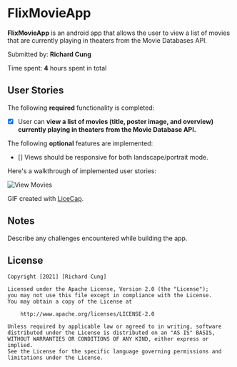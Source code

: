 # FlixMovieApp

**FlixMovieApp** is an android app that allows the user to view a list of movies that are currently playing in theaters from the Movie Databases API.

Submitted by: **Richard Cung**

Time spent: **4** hours spent in total

## User Stories

The following **required** functionality is completed:

* [x] User can **view a list of movies (title, poster image, and overview) currently playing in theaters from the Movie Database API.**

The following **optional** features are implemented:

* [] Views should be responsive for both landscape/portrait mode.

Here's a walkthrough of implemented user stories:

<img src='' title='View Movies' width=''/>

GIF created with [LiceCap](http://www.cockos.com/licecap/).

## Notes

Describe any challenges encountered while building the app.

## License

    Copyright [2021] [Richard Cung]

    Licensed under the Apache License, Version 2.0 (the "License");
    you may not use this file except in compliance with the License.
    You may obtain a copy of the License at

        http://www.apache.org/licenses/LICENSE-2.0

    Unless required by applicable law or agreed to in writing, software
    distributed under the License is distributed on an "AS IS" BASIS,
    WITHOUT WARRANTIES OR CONDITIONS OF ANY KIND, either express or implied.
    See the License for the specific language governing permissions and
    limitations under the License.
